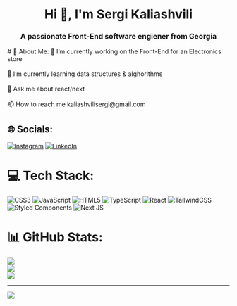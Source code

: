 <h1 align="center">Hi 👋, I'm Sergi Kaliashvili</h1>
<h3 align="center">A passionate Front-End software engiener from Georgia</h3>
# 💫 About Me:
🔭 I’m currently working on the Front-End for an Electronics store<br><br>🌱 I’m currently learning data structures & alghorithms<br><br>💬 Ask me about react/next<br><br>📫 How to reach me kaliashvilisergi@gmail.com


## 🌐 Socials:
[![Instagram](https://img.shields.io/badge/Instagram-%23E4405F.svg?logo=Instagram&logoColor=white)](https://instagram.com/sergi_qaliashvili) [![LinkedIn](https://img.shields.io/badge/LinkedIn-%230077B5.svg?logo=linkedin&logoColor=white)](https://linkedin.com/in/sergi-kaliashvili-60a3a4294) 

# 💻 Tech Stack:
![CSS3](https://img.shields.io/badge/css3-%231572B6.svg?style=for-the-badge&logo=css3&logoColor=white) ![JavaScript](https://img.shields.io/badge/javascript-%23323330.svg?style=for-the-badge&logo=javascript&logoColor=%23F7DF1E) ![HTML5](https://img.shields.io/badge/html5-%23E34F26.svg?style=for-the-badge&logo=html5&logoColor=white) ![TypeScript](https://img.shields.io/badge/typescript-%23007ACC.svg?style=for-the-badge&logo=typescript&logoColor=white) ![React](https://img.shields.io/badge/react-%2320232a.svg?style=for-the-badge&logo=react&logoColor=%2361DAFB) ![TailwindCSS](https://img.shields.io/badge/tailwindcss-%2338B2AC.svg?style=for-the-badge&logo=tailwind-css&logoColor=white) ![Styled Components](https://img.shields.io/badge/styled--components-DB7093?style=for-the-badge&logo=styled-components&logoColor=white) ![Next JS](https://img.shields.io/badge/Next-black?style=for-the-badge&logo=next.js&logoColor=white)
# 📊 GitHub Stats:
![](https://github-readme-stats.vercel.app/api?username=sergiojaa&theme=radical&hide_border=false&include_all_commits=true&count_private=false)<br/>
![](https://github-readme-streak-stats.herokuapp.com/?user=sergiojaa&theme=radical&hide_border=false)<br/>
![](https://github-readme-stats.vercel.app/api/top-langs/?username=sergiojaa&theme=radical&hide_border=false&include_all_commits=true&count_private=false&layout=compact)

---
[![](https://visitcount.itsvg.in/api?id=sergiojaa&icon=0&color=0)](https://visitcount.itsvg.in)

<!-- Proudly created with GPRM ( https://gprm.itsvg.in ) -->
